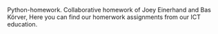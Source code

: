 Python-homework.
Collaborative homework of Joey Einerhand and Bas Körver,
Here you can find our homerwork assignments from our ICT education.